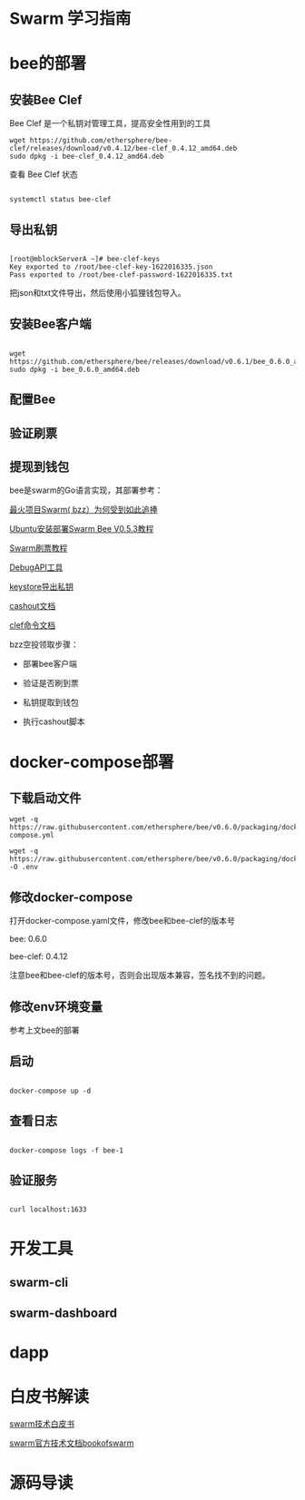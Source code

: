 
<h1>Swarm 学习指南</h>

# bee的部署

## 安装Bee Clef

Bee Clef 是一个私钥对管理工具，提高安全性用到的工具

```
wget https://github.com/ethersphere/bee-clef/releases/download/v0.4.12/bee-clef_0.4.12_amd64.deb
sudo dpkg -i bee-clef_0.4.12_amd64.deb

```

查看 Bee Clef 状态

```

systemctl status bee-clef

```

## 导出私钥

```

[root@mblockServerA ~]# bee-clef-keys
Key exported to /root/bee-clef-key-1622016335.json
Pass exported to /root/bee-clef-password-1622016335.txt

```

把json和txt文件导出，然后使用小狐狸钱包导入。

## 安装Bee客户端

```

wget https://github.com/ethersphere/bee/releases/download/v0.6.1/bee_0.6.0_amd64.deb
sudo dpkg -i bee_0.6.0_amd64.deb

```

## 配置Bee

## 验证刷票

## 提现到钱包


bee是swarm的Go语言实现，其部署参考：

[最火项目Swarm( bzz）为何受到如此追捧](https://www.163.com/dy/article/GA9PK2O405149MB5.html)

[Ubuntu安装部署Swarm Bee V0.5.3教程](https://www.yuque.com/daxiansheng-ohldj/ilm2lv/nccrxg)

[Swarm刷票教程](https://vlambda.com/wz_7iIczyfM1kw.html)

[DebugAPI工具](https://docs.ethswarm.org/debug-api/)

[keystore导出私钥](https://www.yundongfang.com/Yun41920.html)

[cashout文档](https://docs.ethswarm.org/docs/working-with-bee/cashing-out)

[clef命令文档](https://geth.ethereum.org/docs/clef/tutorial)

bzz空投领取步骤：

- 部署bee客户端

- 验证是否刷到票

- 私钥提取到钱包

- 执行cashout脚本

# docker-compose部署

## 下载启动文件

```
wget -q https://raw.githubusercontent.com/ethersphere/bee/v0.6.0/packaging/docker/docker-compose.yml

wget -q https://raw.githubusercontent.com/ethersphere/bee/v0.6.0/packaging/docker/env -O .env

```

## 修改docker-compose

打开docker-compose.yaml文件，修改bee和bee-clef的版本号

bee: 0.6.0

bee-clef: 0.4.12

注意bee和bee-clef的版本号，否则会出现版本兼容，签名找不到的问题。

## 修改env环境变量

参考上文bee的部署

## 启动

```

docker-compose up -d

```

## 查看日志

```

docker-compose logs -f bee-1

```

## 验证服务

```

curl localhost:1633

```

# 开发工具

## swarm-cli

## swarm-dashboard
 
 # dapp

 # 白皮书解读

[swarm技术白皮书](https://chinapeace.github.io/pdf/latest.bookofswarm.eth.ZH_CN.pdf)

[swarm官方技术文档bookofswarm](https://gateway.ethswarm.org/bzz/latest.bookofswarm.eth/)

 # 源码导读